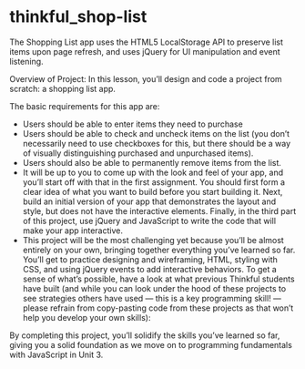thinkful_shop-list
==================
The Shopping List app uses the HTML5 LocalStorage API to preserve list items upon page refresh, and uses jQuery for UI manipulation and event listening.


Overview of Project:
In this lesson, you’ll design and code a project from scratch: a shopping list app. 

The basic requirements for this app are:
- Users should be able to enter items they need to purchase
- Users should be able to check and uncheck items on the list (you don’t necessarily need to use checkboxes for this, but there should be a way of visually distinguishing purchased and unpurchased items).
- Users should also be able to permanently remove items from the list.
- It will be up to you to come up with the look and feel of your app, and you’ll start off with that in the first assignment. You should first form a clear idea of what you want to build before you start building it. Next, build an initial version of your app that demonstrates the layout and style, but does not have the interactive elements. Finally, in the third part of this project, use jQuery and JavaScript to write the code that will make your app interactive.
- This project will be the most challenging yet because you’ll be almost entirely on your own, bringing together everything you’ve learned so far. You’ll get to practice designing and wireframing, HTML, styling with CSS, and using jQuery events to add interactive behaviors. To get a sense of what’s possible, have a look at what previous Thinkful students have built (and while you can look under the hood of these projects to see strategies others have used — this is a key programming skill! — please refrain from copy-pasting code from these projects as that won’t help you develop your own skills):

By completing this project, you’ll solidify the skills you’ve learned so far, giving you a solid foundation as we move on to programming fundamentals with JavaScript in Unit 3.

